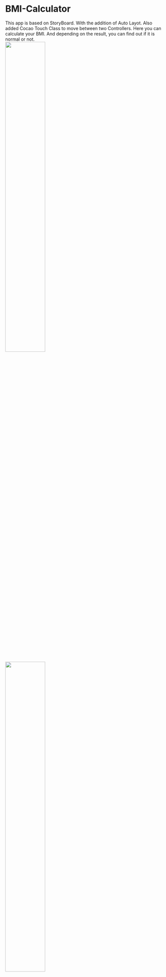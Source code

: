 # BMI-Calculator
This app is based on StoryBoard. With the addition of Auto Layot. Also added Cocao Touch Class to move between two Controllers. Here you can calculate your BMI. And depending on the result, you can find out if it is normal or not.
<br>
<img src="https://user-images.githubusercontent.com/122404100/219324771-3af119f1-ac3e-4861-ba6e-a613b23dcdd7.png" width="50%">
<img src="https://user-images.githubusercontent.com/122404100/219325103-a897fb90-cf91-4f5b-b2dd-fef5ec5cb01b.png" width="50%">
